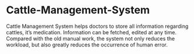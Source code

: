 # Cattle-Management-System
Cattle Management System helps doctors to store all information regarding cattles, it’s medication. Information can be fetched, edited at any time. Compared with the old manual work, the system not only reduces the workload, but also greatly reduces the occurrence of human error.
